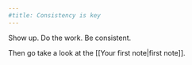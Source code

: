 ```yaml
---
#title: Consistency is key
---
```


Show up. Do the work. Be consistent.

Then go take a look at the [[Your first note|first note]].
